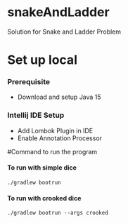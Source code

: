 # snakeAndLadder
Solution for Snake and Ladder Problem

# Set up local

### Prerequisite 
- Download and setup Java 15
        
### Intellij IDE Setup
- Add Lombok Plugin in IDE
- Enable Annotation Processor


#Command to run the program
#### To run with simple dice
`./gradlew bootrun`

#### To run with crooked dice
`./gradlew bootrun --args crooked`
